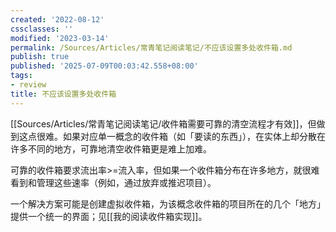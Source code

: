 ```yaml
---
created: '2022-08-12'
cssclasses: ''
modified: '2023-03-14'
permalink: /Sources/Articles/常青笔记阅读笔记/不应该设置多处收件箱.md
publish: true
published: '2025-07-09T00:03:42.558+08:00'
tags:
- review
title: 不应该设置多处收件箱
---
```

[[Sources/Articles/常青笔记阅读笔记/收件箱需要可靠的清空流程才有效]]，但做到这点很难。如果对应单一概念的收件箱（如「要读的东西」），在实体上却分散在许多不同的地方，可靠地清空收件箱更是难上加难。

可靠的收件箱要求流出率>=流入率，但如果一个收件箱分布在许多地方，就很难看到和管理这些速率（例如，通过放弃或推迟项目）。

一个解决方案可能是创建虚拟收件箱，为该概念收件箱的项目所在的几个「地方」提供一个统一的界面；见[[我的阅读收件箱实现]]。